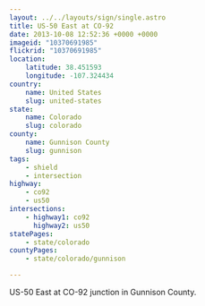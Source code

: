 ```yaml
---
layout: ../../layouts/sign/single.astro
title: US-50 East at CO-92
date: 2013-10-08 12:52:36 +0000 +0000
imageid: "10370691985"
flickrid: "10370691985"
location:
    latitude: 38.451593
    longitude: -107.324434
country:
    name: United States
    slug: united-states
state:
    name: Colorado
    slug: colorado
county:
    name: Gunnison County
    slug: gunnison
tags:
    - shield
    - intersection
highway:
    - co92
    - us50
intersections:
    - highway1: co92
      highway2: us50
statePages:
    - state/colorado
countyPages:
    - state/colorado/gunnison

---
```

US-50 East at CO-92 junction in Gunnison County.